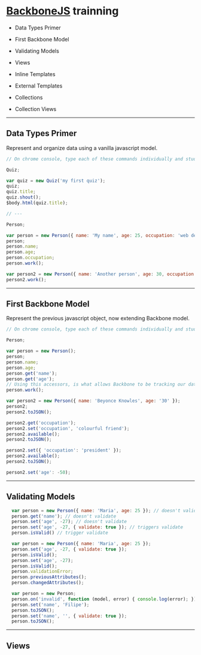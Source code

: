 # [BackboneJS](http://backbonejs.org/) trainning

* Data Types Primer
* First Backbone Model
* Validating Models
* Views

* Inline Templates
* External Templates
* Collections
* Collection Views

---

## Data Types Primer

Represent and organize data using a vanilla javascript model.

```javascript
// On chrome console, type each of these commands individually and study what happens

Quiz;

var quiz = new Quiz('my first quiz');
quiz;
quiz.title;
quiz.shout();
$body.html(quiz.title);

// ---

Person;

var person = new Person({ name: 'My name', age: 25, occupation: 'web developer' });
person;
person.name;
person.age;
person.occupation;
person.work();

var person2 = new Person({ name: 'Another person', age: 30, occupation: 'web designer' });
person2.work();
```

---

## First Backbone Model

Represent the previous javascript object, now extending Backbone model.

```javascript
// On chrome console, type each of these commands individually and study what happens

Person;

var person = new Person();
person;
person.name;
person.age;
person.get('name');
person.get('age');
// Using this accessors, is what allows Backbone to be tracking our data for changes.
person.work();

var person2 = new Person({ name: 'Beyonce Knowles', age: '30' });
person2;
person2.toJSON();

person2.get('occupation');
person2.set('occupation', 'colourful friend');
person2.available();
person2.toJSON();

person2.set({ 'occupation': 'president' });
person2.available();
person2.toJSON();

person2.set('age': -50);
```

---

## Validating Models

```javascript
  var person = new Person({ name: 'Maria', age: 25 }); // doesn't validate
  person.get('name'); // doesn't validate
  person.set('age', -27); // doesn't validate
  person.set('age', -27, { validate: true }); // triggers validate
  person.isValid() // trigger validate

  var person = new Person({ name: 'Maria', age: 25 });
  person.set('age', -27, { validate: true });
  person.isValid();
  person.set('age', -27);
  person.isValid();
  person.validationError;
  person.previousAttributes();
  person.changedAttributes();

  var person = new Person;
  person.on('invalid', function (model, error) { console.log(error); });
  person.set('name', 'Filipe');
  person.toJSON();
  person.set('name', '', { validate: true });
  person.toJSON();
```

---

## Views
